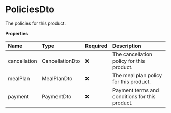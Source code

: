 # PoliciesDto

The policies for this product.

**Properties**

| Name         | Type            | Required | Description                                    |
| :----------- | :-------------- | :------- | :--------------------------------------------- |
| cancellation | CancellationDto | ❌       | The cancellation policy for this product.      |
| mealPlan     | MealPlanDto     | ❌       | The meal plan policy for this product.         |
| payment      | PaymentDto      | ❌       | Payment terms and conditions for this product. |
